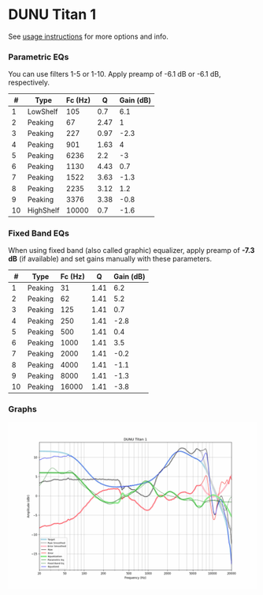 # DUNU Titan 1
See [usage instructions](https://github.com/jaakkopasanen/AutoEq#usage) for more options and info.

### Parametric EQs
You can use filters 1-5 or 1-10. Apply preamp of -6.1 dB or -6.1 dB, respectively.

|   # | Type      |   Fc (Hz) |    Q |   Gain (dB) |
|-----|-----------|-----------|------|-------------|
|   1 | LowShelf  |       105 | 0.7  |         6.1 |
|   2 | Peaking   |        67 | 2.47 |         1   |
|   3 | Peaking   |       227 | 0.97 |        -2.3 |
|   4 | Peaking   |       901 | 1.63 |         4   |
|   5 | Peaking   |      6236 | 2.2  |        -3   |
|   6 | Peaking   |      1130 | 4.43 |         0.7 |
|   7 | Peaking   |      1522 | 3.63 |        -1.3 |
|   8 | Peaking   |      2235 | 3.12 |         1.2 |
|   9 | Peaking   |      3376 | 3.38 |        -0.8 |
|  10 | HighShelf |     10000 | 0.7  |        -1.6 |

### Fixed Band EQs
When using fixed band (also called graphic) equalizer, apply preamp of **-7.3 dB** (if available) and set gains manually with these parameters.

|   # | Type    |   Fc (Hz) |    Q |   Gain (dB) |
|-----|---------|-----------|------|-------------|
|   1 | Peaking |        31 | 1.41 |         6.2 |
|   2 | Peaking |        62 | 1.41 |         5.2 |
|   3 | Peaking |       125 | 1.41 |         0.7 |
|   4 | Peaking |       250 | 1.41 |        -2.8 |
|   5 | Peaking |       500 | 1.41 |         0.4 |
|   6 | Peaking |      1000 | 1.41 |         3.5 |
|   7 | Peaking |      2000 | 1.41 |        -0.2 |
|   8 | Peaking |      4000 | 1.41 |        -1.1 |
|   9 | Peaking |      8000 | 1.41 |        -1.3 |
|  10 | Peaking |     16000 | 1.41 |        -3.8 |

### Graphs
![](./DUNU%20Titan%201.png)

